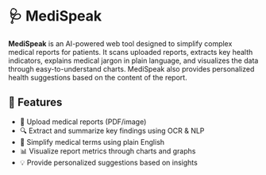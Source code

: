 # 🩺 MediSpeak

**MediSpeak** is an AI-powered web tool designed to simplify complex medical reports for patients. It scans uploaded reports, extracts key health indicators, explains medical jargon in plain language, and visualizes the data through easy-to-understand charts. MediSpeak also provides personalized health suggestions based on the content of the report.

## 🚀 Features

- 📄 Upload medical reports (PDF/image)
- 🔍 Extract and summarize key findings using OCR & NLP
- 🧠 Simplify medical terms using plain English
- 📊 Visualize report metrics through charts and graphs
- 💡 Provide personalized suggestions based on insights
